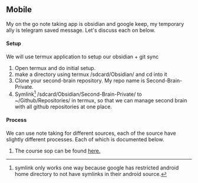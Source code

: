 ## Mobile

My on the go note taking app is obsidian and google keep, my temporary ally is telegram saved message. Let's discuss each on below.

#### Setup 
    
We will use termux application to setup our obsidian + git sync

1. Open termux and do initial setup. 
2. make a directory using termux /sdcard/Obsidian/ and cd into it
3. Clone your second-brain repository. My repo name is Second-Brain-Private.
4. Symlink[^1] /sdcard/Obsidian/Second-Brain-Private/ to ~/Github/Repositories/ in termux, so that we can manage second brain with all github repositories at one place. 
   

[^1]: symlink only works one way because google has restricted android home directory to not have symlinks in their android source.

#### Process

We can use note taking for different sources, each of the source have slightly different processes. Each of which is documented below.

1. The course sop can be found [here.]()
